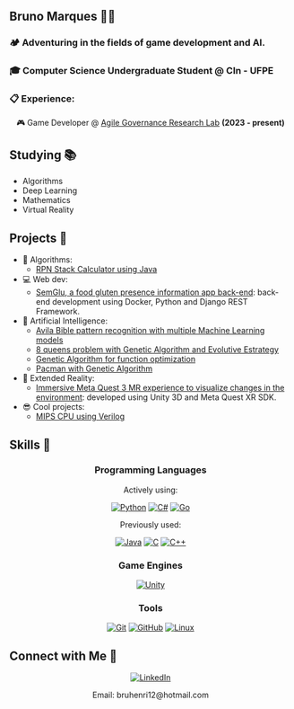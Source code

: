 <div>
	<h2>Bruno Marques 👨‍💻 </h2>
	<h3>🏕️ Adventuring in the fields of game development and AI.</h3>
	<h3>🎓 Computer Science Undergraduate Student @ CIn - UFPE</h3>
	<h3>📋 Experience:</h3>
	<div align='center'>
		<p> 🎮 Game Developer @ <a href="https://www.agilegovernance.org/" target="_blank">Agile Governance Research Lab</a> <b>(2023 - present)</b></p>
	</div>
</div>

## Studying 📚
- Algorithms
- Deep Learning
- Mathematics
- Virtual Reality

## Projects 🌟
- 🧩 Algorithms:
  	- [RPN Stack Calculator using Java](https://github.com/bruhenri12/RPNStacker-Java)
- 💻 Web dev:
	- [SemGlu, a food gluten presence information app back-end](https://github.com/thurcst/projetao-back): back-end development using Docker, Python and Django REST Framework.
- 🤖 Artificial Intelligence:
	- [Avila Bible pattern recognition with multiple Machine Learning models](https://github.com/bruhenri12/Projeto-AM-2022-2)
	- [8 queens problem with Genetic Algorithm and Evolutive Estrategy](https://github.com/bruhenri12/KillerQueens)
	- [Genetic Algorithm for function optimization](https://github.com/MatheusPaixaoG/Function-optimization-with-GA)
	- [Pacman with Genetic Algorithm](https://github.com/MatheusPaixaoG/Pacman-with-GA)
- 🥽 Extended Reality:
  	- [Immersive Meta Quest 3 MR experience to visualize changes in the environment](https://github.com/bruhenri12/ambientinator): developed using Unity 3D and Meta Quest XR SDK.
- 😎 Cool projects:
  	- [MIPS CPU using Verilog](https://github.com/bruhenri12/InfraHW_Projeto-Verilog)

## Skills 🔧

<div align="center">
	<h3>Programming Languages</h3>
	<p>Actively using:</p>
	<a href="https://www.python.org/" target="_blank"><img src="https://img.shields.io/badge/Python-3776AB?style=for-the-badge&logo=python&logoColor=white" alt="Python"></a>
	<a href="https://docs.microsoft.com/en-us/dotnet/csharp/" target="_blank"><img src="https://img.shields.io/badge/C%23-239120?style=for-the-badge&logo=c-sharp&logoColor=white" alt="C#"></a>
	<a href="https://golang.org/" target="_blank"><img src="https://img.shields.io/badge/Go-00ADD8?style=for-the-badge&logo=go&logoColor=white" alt="Go"></a>
	<p>Previously used:</p>
	<a href="https://www.java.com/" target="_blank"><img src="https://img.shields.io/badge/Java-007396?style=for-the-badge&logo=java&logoColor=white" alt="Java"></a>
	<a href="https://en.cppreference.com/w/c/language" target="_blank"><img src="https://img.shields.io/badge/C-A8B9CC?style=for-the-badge&logo=c&logoColor=white" alt="C"></a>
	<a href="https://en.cppreference.com/w/cpp" target="_blank"><img src="https://img.shields.io/badge/C++-00599C?style=for-the-badge&logo=c%2B%2B&logoColor=white" alt="C++"></a>
	<h3>Game Engines</h3>
	<a href="https://unity.com/" target="_blank"><img src="https://img.shields.io/badge/Unity-000000?style=for-the-badge&logo=unity&logoColor=white" alt="Unity"></a>
	<h3>Tools</h3>
	<a href="https://git-scm.com/" target="_blank"><img src="https://img.shields.io/badge/Git-F05032?style=for-the-badge&logo=git&logoColor=white" alt="Git"></a>
	<a href="https://github.com/" target="_blank"><img src="https://img.shields.io/badge/GitHub-181717?style=for-the-badge&logo=github&logoColor=white" alt="GitHub"></a>
	<a href="https://www.linux.org/" target="_blank"><img src="https://img.shields.io/badge/Linux-FCC624?style=for-the-badge&logo=linux&logoColor=black" alt="Linux"></a>
</div>

## Connect with Me 📧
<div align='center'>
	<a href="https://www.linkedin.com/in/bruhenri12/" target="_blank"><img src="https://img.shields.io/badge/LinkedIn-0077B5?style=for-the-badge&logo=linkedin&logoColor=white" alt="LinkedIn"></a>
	<p>Email: bruhenri12@hotmail.com</p>
</div>



